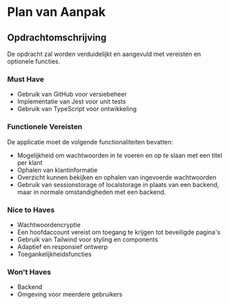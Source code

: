 # Plan van Aanpak

## Opdrachtomschrijving

De opdracht zal worden verduidelijkt en aangevuld met vereisten en optionele functies.

### Must Have

- Gebruik van GitHub voor versiebeheer
- Implementatie van Jest voor unit tests
- Gebruik van TypeScript voor ontwikkeling

### Functionele Vereisten

De applicatie moet de volgende functionaliteiten bevatten:

- Mogelijkheid om wachtwoorden in te voeren en op te slaan met een titel per klant
- Ophalen van klantinformatie
- Overzicht kunnen bekijken en ophalen van ingevoerde wachtwoorden
- Gebruik van sessionstorage of localstorage in plaats van een backend, maar in normale omstandigheden met een backend.

### Nice to Haves

- Wachtwoordencryptie
- Een hoofdaccount vereist om toegang te krijgen tot beveiligde pagina's
- Gebruik van Tailwind voor styling en components
- Adaptief en responsief ontwerp
- Toegankelijkheidsfuncties

### Won't Haves

- Backend
- Omgeving voor meerdere gebruikers
